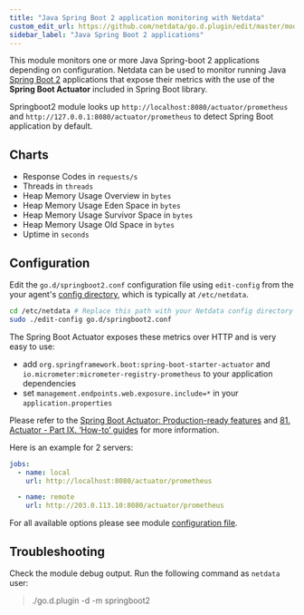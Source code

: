 ```yaml
---
title: "Java Spring Boot 2 application monitoring with Netdata"
custom_edit_url: https://github.com/netdata/go.d.plugin/edit/master/modules/springboot2/README.md
sidebar_label: "Java Spring Boot 2 applications"
---
```




This module monitors one or more Java Spring-boot 2 applications depending on configuration.
Netdata can be used to monitor running Java [Spring Boot 2](https://spring.io/) applications that expose their metrics with the use of the **Spring Boot Actuator** included in Spring Boot library.

Springboot2 module looks up `http://localhost:8080/actuator/prometheus` and `http://127.0.0.1:8080/actuator/prometheus` to detect Spring Boot application by default.

## Charts

-   Response Codes in `requests/s`
-   Threads in `threads`
-   Heap Memory Usage Overview in `bytes`
-   Heap Memory Usage Eden Space in `bytes`
-   Heap Memory Usage Survivor Space in `bytes`
-   Heap Memory Usage Old Space in `bytes`
-   Uptime in `seconds`

## Configuration

Edit the `go.d/springboot2.conf` configuration file using `edit-config` from the your agent's [config
directory](/guides/step-by-step/step-04#find-your-netdataconf-file), which is typically at `/etc/netdata`.

```bash
cd /etc/netdata # Replace this path with your Netdata config directory
sudo ./edit-config go.d/springboot2.conf
```

The Spring Boot Actuator exposes these metrics over HTTP and is very easy to use:

-   add `org.springframework.boot:spring-boot-starter-actuator` and `io.micrometer:micrometer-registry-prometheus` to your application dependencies
-   set `management.endpoints.web.exposure.include=*` in your `application.properties`

Please refer to the [Spring Boot Actuator: Production-ready features](https://docs.spring.io/spring-boot/docs/current/reference/html/production-ready.html) 
and [81. Actuator - Part IX. ‘How-to’ guides](https://docs.spring.io/spring-boot/docs/current/reference/html/howto-actuator.html) for more information.

Here is an example for 2 servers:

```yaml
jobs:
  - name: local
    url: http://localhost:8080/actuator/prometheus

  - name: remote
    url: http://203.0.113.10:8080/actuator/prometheus
```

For all available options please see module [configuration file](https://github.com/netdata/go.d.plugin/blob/master/config/go.d/springboot2.conf).

## Troubleshooting

Check the module debug output. Run the following command as `netdata` user:

> ./go.d.plugin -d -m springboot2
